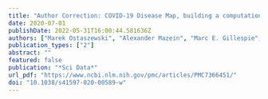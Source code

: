 ```yaml
---
title: "Author Correction: COVID-19 Disease Map, building a computational repository of SARS-CoV-2 virus-host interaction mechanisms"
date: 2020-07-01
publishDate: 2022-05-31T16:00:44.581636Z
authors: ["Marek Ostaszewski", "Alexander Mazein", "Marc E. Gillespie", "Inna Kuperstein", "Anna Niarakis", "Henning Hermjakob", "Alexander R. Pico", "Egon L. Willighagen", "Chris T. Evelo", "Jan Hasenauer", "Falk Schreiber", "Andreas Dräger", "Emek Demir", "Olaf Wolkenhauer", "Laura I. Furlong", "Emmanuel Barillot", "Joaquin Dopazo", "Aurelio Orta-Resendiz", "Francesco Messina", "Alfonso Valencia", "Akira Funahashi", "Hiroaki Kitano", "Charles Auffray", "Rudi Balling", "Reinhard Schneider"]
publication_types: ["2"]
abstract: ""
featured: false
publication: "*Sci Data*"
url_pdf: "https://www.ncbi.nlm.nih.gov/pmc/articles/PMC7366451/"
doi: "10.1038/s41597-020-00589-w"
---
```


